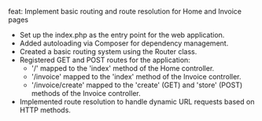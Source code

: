 feat: Implement basic routing and route resolution for Home and Invoice pages

- Set up the index.php as the entry point for the web application.
- Added autoloading via Composer for dependency management.
- Created a basic routing system using the Router class.
- Registered GET and POST routes for the application:
  - '/' mapped to the 'index' method of the Home controller.
  - '/invoice' mapped to the 'index' method of the Invoice controller.
  - '/invoice/create' mapped to the 'create' (GET) and 'store' (POST) methods of the Invoice controller.
- Implemented route resolution to handle dynamic URL requests based on HTTP methods.
